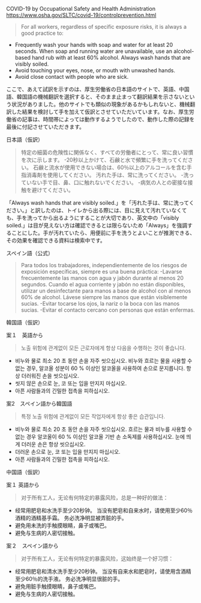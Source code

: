 COVID-19 by Occupational Safety and Health Administration
https://www.osha.gov/SLTC/covid-19/controlprevention.html
>For all workers, regardless of specific exposure risks, it is always a good practice to:
- Frequently wash your hands with soap and water for at least 20 seconds. When soap and running water are unavailable, use an alcohol-based hand rub with at least 60% alcohol. Always wash hands that are visibly soiled.
- Avoid touching your eyes, nose, or mouth with unwashed hands.
- Avoid close contact with people who are sick.

ここで、あえて試訳を示すのは、厚生労働省の日本語のサイトで、英語、中国語、韓国語の機械翻訳を選択すると、そのまま止まって翻訳結果を示さないという状況がありました。他のサイトでも類似の現象があるかもしれないと、機械翻訳した結果を検討して手を加えて仮訳とさせていただいています。なお、厚生労働省の記事は、時間帯によっては動作するようでしたので、動作した際の記録を最後に付記させていただきます。

日本語（仮訳）

>特定の細菌の危険性に関係なく、すべての労働者にとって、常に良い習慣を次に示します。
-20秒以上かけて、石鹸と水で頻繁に手を洗ってください。 石鹸と流水が使用できない場合は、60％以上のアルコールを含む手指消毒剤を使用してください。 汚れた手は、常に洗ってください。
-洗っていない手で目、鼻、口に触れないでください。
-病気の人との密接な接触を避けてください。

「Always wash hands that are visibly soiled.」を「汚れた手は、常に洗ってください。」と訳したのは、トイレから出る際には、目に見えて汚れていなくても、手を洗ってから出るようにすることが大切であり、英文中の「visibly soiled.」は目が見えない方は確認できるとは限らないため「Always」を強調することにした。手が汚れていたら、用便前に手を洗うとよいことが推測できる、その効果を確認できる資料は検索中です。


スペイン語（公式）

>Para todos los trabajadores, independientemente de los riesgos de exposición específicas, siempre es una buena práctica:
-Lavarse frecuentemente las manos con agua y jabón durante al menos 20 segundos. Cuando el agua corriente y jabón no están disponibles, utilizar un desinfectante para manos a base de alcohol con al menos 60% de alcohol. Lávese siempre las manos que están visiblemente sucias.
-Evitar tocarse los ojos, la nariz o la boca con las manos sucias.
-Evitar el contacto cercano con personas que están enfermas.

韓国語（仮訳）

案１　英語から
> 노출 위험에 관계없이 모든 근로자에게 항상 다음을 수행하는 것이 좋습니다.
- 비누와 물로 최소 20 초 동안 손을 자주 씻으십시오. 비누와 흐르는 물을 사용할 수없는 경우, 알코올 성분이 60 % 이상인 알코올을 사용하여 손으로 문지릅니다. 항상 더러워진 손을 씻으십시오.
- 씻지 않은 손으로 눈, 코 또는 입을 만지지 마십시오.
- 아픈 사람들과의 긴밀한 접촉을 피하십시오.
 
 案2　スペイン語から韓国語
>특정 노출 위험에 관계없이 모든 작업자에게 항상 좋은 습관입니다.
- 비누와 물로 최소 20 초 동안 손을 자주 씻으십시오. 흐르는 물과 비누를 사용할 수없는 경우 알코올이 60 % 이상인 알코올 기반 손 소독제를 사용하십시오. 눈에 띄게 더러운 손은 항상 씻으십시오.
- 더러운 손으로 눈, 코 또는 입을 만지지 마십시오.
- 아픈 사람들과의 긴밀한 접촉을 피하십시오.


中国語（仮訳）

案１ 英語から
>对于所有工人，无论有何特定的暴露风险，总是一种好的做法：
- 经常用肥皂和水洗手至少20秒钟。 当没有肥皂和自来水时，请使用至少60％酒精的酒精基手霜。 务必洗净明显被弄脏的手。
- 避免用未洗的手触摸眼睛，鼻子或嘴巴。
- 避免与生病的人密切接触。

案２　スペイン語から
>对于所有工人，无论有何特定的暴露风险，这始终是一个好习惯：
- 经常用肥皂和清水洗手至少20秒钟。 当没有自来水和肥皂时，请使用含酒精至少60％的洗手液。 务必洗净明显很脏的手。
- 避免用脏手触摸眼睛，鼻子或嘴巴。
- 避免与生病的人密切接触。


